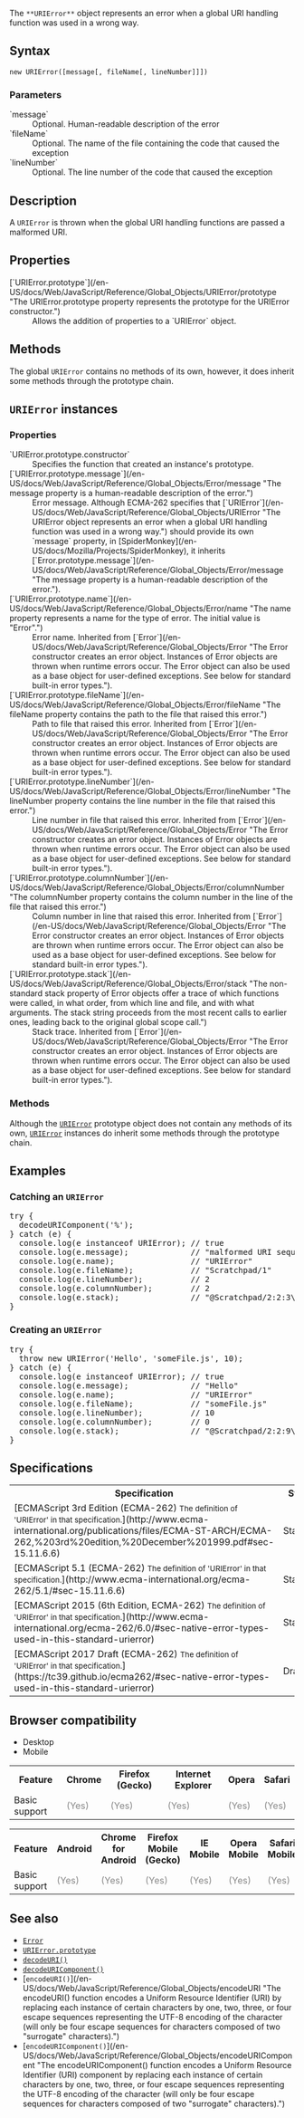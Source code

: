 The `**URIError**` object represents an error when a global URI handling function was used in a wrong way.

## Syntax

    new URIError([message[, fileName[, lineNumber]]])

### Parameters

<dl>

<dt>`message`</dt>

<dd>Optional. Human-readable description of the error</dd>

<dt>`fileName`<span title="This API has not been standardized."></span></dt>

<dd>Optional. The name of the file containing the code that caused the exception</dd>

<dt>`lineNumber`<span title="This API has not been standardized."></span></dt>

<dd>Optional. The line number of the code that caused the exception</dd>

</dl>

## Description

A `URIError` is thrown when the global URI handling functions are passed a malformed URI.

## Properties

<dl>

<dt>[`URIError.prototype`](/en-US/docs/Web/JavaScript/Reference/Global_Objects/URIError/prototype "The URIError.prototype property represents the prototype for the URIError constructor.")</dt>

<dd>Allows the addition of properties to a `URIError` object.</dd>

</dl>

## Methods

The global `URIError` contains no methods of its own, however, it does inherit some methods through the prototype chain.

## `URIError` instances

### Properties

<div>

<dl>

<dt>`URIError.prototype.constructor`</dt>

<dd>Specifies the function that created an instance's prototype.</dd>

<dt>[`URIError.prototype.message`](/en-US/docs/Web/JavaScript/Reference/Global_Objects/Error/message "The message property is a human-readable description of the error.")</dt>

<dd>Error message. Although ECMA-262 specifies that [`URIError`](/en-US/docs/Web/JavaScript/Reference/Global_Objects/URIError "The URIError object represents an error when a global URI handling function was used in a wrong way.") should provide its own `message` property, in [SpiderMonkey](/en-US/docs/Mozilla/Projects/SpiderMonkey), it inherits [`Error.prototype.message`](/en-US/docs/Web/JavaScript/Reference/Global_Objects/Error/message "The message property is a human-readable description of the error.").</dd>

<dt>[`URIError.prototype.name`](/en-US/docs/Web/JavaScript/Reference/Global_Objects/Error/name "The name property represents a name for the type of error. The initial value is "Error".")</dt>

<dd>Error name. Inherited from [`Error`](/en-US/docs/Web/JavaScript/Reference/Global_Objects/Error "The Error constructor creates an error object. Instances of Error objects are thrown when runtime errors occur. The Error object can also be used as a base object for user-defined exceptions. See below for standard built-in error types.").</dd>

<dt>[`URIError.prototype.fileName`](/en-US/docs/Web/JavaScript/Reference/Global_Objects/Error/fileName "The fileName property contains the path to the file that raised this error.")</dt>

<dd>Path to file that raised this error. Inherited from [`Error`](/en-US/docs/Web/JavaScript/Reference/Global_Objects/Error "The Error constructor creates an error object. Instances of Error objects are thrown when runtime errors occur. The Error object can also be used as a base object for user-defined exceptions. See below for standard built-in error types.").</dd>

<dt>[`URIError.prototype.lineNumber`](/en-US/docs/Web/JavaScript/Reference/Global_Objects/Error/lineNumber "The lineNumber property contains the line number in the file that raised this error.")</dt>

<dd>Line number in file that raised this error. Inherited from [`Error`](/en-US/docs/Web/JavaScript/Reference/Global_Objects/Error "The Error constructor creates an error object. Instances of Error objects are thrown when runtime errors occur. The Error object can also be used as a base object for user-defined exceptions. See below for standard built-in error types.").</dd>

<dt>[`URIError.prototype.columnNumber`](/en-US/docs/Web/JavaScript/Reference/Global_Objects/Error/columnNumber "The columnNumber property contains the column number in the line of the file that raised this error.")</dt>

<dd>Column number in line that raised this error. Inherited from [`Error`](/en-US/docs/Web/JavaScript/Reference/Global_Objects/Error "The Error constructor creates an error object. Instances of Error objects are thrown when runtime errors occur. The Error object can also be used as a base object for user-defined exceptions. See below for standard built-in error types.").</dd>

<dt>[`URIError.prototype.stack`](/en-US/docs/Web/JavaScript/Reference/Global_Objects/Error/stack "The non-standard stack property of Error objects offer a trace of which functions were called, in what order, from which line and file, and with what arguments. The stack string proceeds from the most recent calls to earlier ones, leading back to the original global scope call.")</dt>

<dd>Stack trace. Inherited from [`Error`](/en-US/docs/Web/JavaScript/Reference/Global_Objects/Error "The Error constructor creates an error object. Instances of Error objects are thrown when runtime errors occur. The Error object can also be used as a base object for user-defined exceptions. See below for standard built-in error types.").</dd>

</dl>

</div>

### Methods

<div>

Although the [`URIError`](/en-US/docs/Web/JavaScript/Reference/Global_Objects/URIError "The URIError object represents an error when a global URI handling function was used in a wrong way.") prototype object does not contain any methods of its own, [`URIError`](/en-US/docs/Web/JavaScript/Reference/Global_Objects/URIError "The URIError object represents an error when a global URI handling function was used in a wrong way.") instances do inherit some methods through the prototype chain.

</div>

## Examples

### Catching an `URIError`

<pre class="brush: js">try {
  decodeURIComponent('%');
} catch (e) {
  console.log(e instanceof URIError); // true
  console.log(e.message);             // "malformed URI sequence"
  console.log(e.name);                // "URIError"
  console.log(e.fileName);            // "Scratchpad/1"
  console.log(e.lineNumber);          // 2
  console.log(e.columnNumber);        // 2
  console.log(e.stack);               // "@Scratchpad/2:2:3\n"
}
</pre>

### Creating an `URIError`

<pre class="brush: js">try {
  throw new URIError('Hello', 'someFile.js', 10);
} catch (e) {
  console.log(e instanceof URIError); // true
  console.log(e.message);             // "Hello"
  console.log(e.name);                // "URIError"
  console.log(e.fileName);            // "someFile.js"
  console.log(e.lineNumber);          // 10
  console.log(e.columnNumber);        // 0
  console.log(e.stack);               // "@Scratchpad/2:2:9\n"
}
</pre>

## Specifications

<table class="standard-table">

<tbody>

<tr>

<th scope="col">Specification</th>

<th scope="col">Status</th>

<th scope="col">Comment</th>

</tr>

<tr>

<td>[ECMAScript 3rd Edition (ECMA-262)  
<small lang="en-US">The definition of 'URIError' in that specification.</small>](http://www.ecma-international.org/publications/files/ECMA-ST-ARCH/ECMA-262,%203rd%20edition,%20December%201999.pdf#sec-15.11.6.6)</td>

<td><span class="spec-Standard">Standard</span></td>

<td>Initial definition</td>

</tr>

<tr>

<td>[ECMAScript 5.1 (ECMA-262)  
<small lang="en-US">The definition of 'URIError' in that specification.</small>](http://www.ecma-international.org/ecma-262/5.1/#sec-15.11.6.6)</td>

<td><span class="spec-Standard">Standard</span></td>

<td> </td>

</tr>

<tr>

<td>[ECMAScript 2015 (6th Edition, ECMA-262)  
<small lang="en-US">The definition of 'URIError' in that specification.</small>](http://www.ecma-international.org/ecma-262/6.0/#sec-native-error-types-used-in-this-standard-urierror)</td>

<td><span class="spec-Standard">Standard</span></td>

<td> </td>

</tr>

<tr>

<td>[ECMAScript 2017 Draft (ECMA-262)  
<small lang="en-US">The definition of 'URIError' in that specification.</small>](https://tc39.github.io/ecma262/#sec-native-error-types-used-in-this-standard-urierror)</td>

<td><span class="spec-Draft">Draft</span></td>

<td> </td>

</tr>

</tbody>

</table>

## Browser compatibility

<div>

<div class="htab"><a name="AutoCompatibilityTable" id="AutoCompatibilityTable"></a>

*   <a>Desktop</a>
*   <a>Mobile</a>

</div>

</div>

<div id="compat-desktop">

<table class="compat-table">

<tbody>

<tr>

<th>Feature</th>

<th>Chrome</th>

<th>Firefox (Gecko)</th>

<th>Internet Explorer</th>

<th>Opera</th>

<th>Safari</th>

</tr>

<tr>

<td>Basic support</td>

<td><span title="Please update this with the earliest version of support." style="color: #888;">(Yes)</span></td>

<td><span title="Please update this with the earliest version of support." style="color: #888;">(Yes)</span></td>

<td><span title="Please update this with the earliest version of support." style="color: #888;">(Yes)</span></td>

<td><span title="Please update this with the earliest version of support." style="color: #888;">(Yes)</span></td>

<td><span title="Please update this with the earliest version of support." style="color: #888;">(Yes)</span></td>

</tr>

</tbody>

</table>

</div>

<div id="compat-mobile">

<table class="compat-table">

<tbody>

<tr>

<th>Feature</th>

<th>Android</th>

<th>Chrome for Android</th>

<th>Firefox Mobile (Gecko)</th>

<th>IE Mobile</th>

<th>Opera Mobile</th>

<th>Safari Mobile</th>

</tr>

<tr>

<td>Basic support</td>

<td><span title="Please update this with the earliest version of support." style="color: #888;">(Yes)</span></td>

<td><span title="Please update this with the earliest version of support." style="color: #888;">(Yes)</span></td>

<td><span title="Please update this with the earliest version of support." style="color: #888;">(Yes)</span></td>

<td><span title="Please update this with the earliest version of support." style="color: #888;">(Yes)</span></td>

<td><span title="Please update this with the earliest version of support." style="color: #888;">(Yes)</span></td>

<td><span title="Please update this with the earliest version of support." style="color: #888;">(Yes)</span></td>

</tr>

</tbody>

</table>

</div>

## See also

*   [`Error`](/en-US/docs/Web/JavaScript/Reference/Global_Objects/Error "The Error constructor creates an error object. Instances of Error objects are thrown when runtime errors occur. The Error object can also be used as a base object for user-defined exceptions. See below for standard built-in error types.")
*   [`URIError.prototype`](/en-US/docs/Web/JavaScript/Reference/Global_Objects/URIError/prototype "The URIError.prototype property represents the prototype for the URIError constructor.")
*   [`decodeURI()`](/en-US/docs/Web/JavaScript/Reference/Global_Objects/decodeURI "The decodeURI() function decodes a Uniform Resource Identifier (URI) previously created by encodeURI or by a similar routine.")
*   [`decodeURIComponent()`](/en-US/docs/Web/JavaScript/Reference/Global_Objects/decodeURIComponent "The decodeURIComponent() function decodes a Uniform Resource Identifier (URI) component previously created by encodeURIComponent or by a similar routine.")
*   [`encodeURI()`](/en-US/docs/Web/JavaScript/Reference/Global_Objects/encodeURI "The encodeURI() function encodes a Uniform Resource Identifier (URI) by replacing each instance of certain characters by one, two, three, or four escape sequences representing the UTF-8 encoding of the character (will only be four escape sequences for characters composed of two "surrogate" characters).")
*   [`encodeURIComponent()`](/en-US/docs/Web/JavaScript/Reference/Global_Objects/encodeURIComponent "The encodeURIComponent() function encodes a Uniform Resource Identifier (URI) component by replacing each instance of certain characters by one, two, three, or four escape sequences representing the UTF-8 encoding of the character (will only be four escape sequences for characters composed of two "surrogate" characters).")